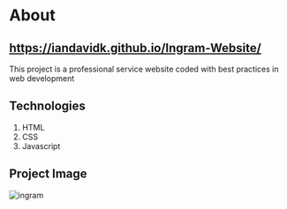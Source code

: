 # About
https://iandavidk.github.io/Ingram-Website/
---
This project is a professional service website coded with best practices in web development
## Technologies
1. HTML
1. CSS
1. Javascript 
## Project Image
![ingram](https://user-images.githubusercontent.com/93794655/204737301-e6d9a4c2-6cc4-4775-8925-8ff4db3b6d8d.png)


